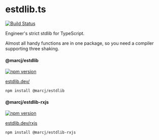 # estdlib.ts

[![Build Status](https://travis-ci.com/marcj/estdlib.ts.svg?branch=master)](https://travis-ci.com/marcj/estdlib.ts)

Engineer's strict stdlib for TypeScript.

Almost all handy functions are in one package, so you need a compiler supporting three shaking.

#### @marcj/estdlib

[![npm version](https://badge.fury.io/js/%40marcj%2Festdlib.svg)](https://badge.fury.io/js/%40marcj%2Festdlib)

[estdlib.dev/](https://estdlib.dev/)

```
npm install @marcj/estdlib
```

#### @marcj/estdlib-rxjs

[![npm version](https://badge.fury.io/js/%40marcj%2Festdlib-rxjs.svg)](https://badge.fury.io/js/%40marcj%2Festdlib-rxjs)

[estdlib.dev/rxjs](https://estdlib.dev/rxjs)

```
npm install @marcj/estdlib-rxjs
```
